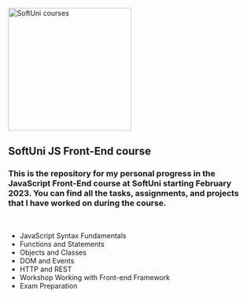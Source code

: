 <p align="left">
  <img width="250" src="https://upload.wikimedia.org/wikipedia/commons/7/76/Logo_Software_University_%28SoftUni%29_-_blue.png" alt="SoftUni courses">
</p>

<h2 align="left">SoftUni JS Front-End course</h2>

<h3 align="left">This is the repository for my personal progress in the JavaScript Front-End course at SoftUni starting February 2023. You can find all the tasks, assignments, and projects that I have worked on during the course.</h2>

<br />

- JavaScript Syntax Fundamentals
- Functions and Statements
- Objects and Classes
- DOM and Events
- HTTP and REST
- Workshop Working with Front-end Framework
- Exam Preparation
